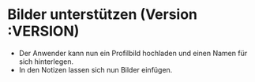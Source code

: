 # Bilder unterstützen (Version :VERSION)

- Der Anwender kann nun ein Profilbild hochladen und einen Namen für sich hinterlegen.
- In den Notizen lassen sich nun Bilder einfügen.
